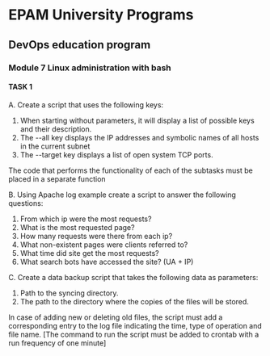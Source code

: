 # EPAM University Programs

## DevOps education program
### Module 7 Linux administration with bash 


#### TASK 1
A. Create a script that uses the following keys:

1.	When starting without parameters, it will display a list of possible keys and their description.
2.	The --all key displays the IP addresses and symbolic names of all hosts in the current subnet
3.	The --target key displays a list of open system TCP ports.

The code that performs the functionality of each of the subtasks must be placed in a separate function 

B. Using Apache log example create a script to answer the following questions:
1.	From which ip were the most requests?
2.	What is the most requested page?
3.	How many requests were there from each ip?
4.	What non-existent pages were clients referred to?
5.	What time did site get the most requests?
6.	What search bots have accessed the site? (UA + IP)

C. Create a data backup script that takes the following data as parameters:
1.	Path to the syncing  directory.
2.	The path to the directory where the copies of the files will be stored.

In case of adding new or deleting old files, the script must add a corresponding entry to the log file indicating the time, type of operation and file name. [The command to run the script must be added to crontab with a run frequency of one minute] 

